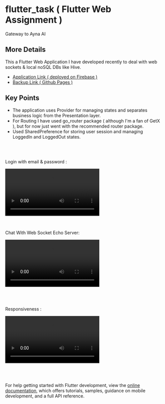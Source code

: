 # flutter_task ( Flutter Web Assignment )

Gateway to Ayna AI

## More Details

This a Flutter Web Application I have developed recently to deal with web sockets & local noSQL DBs like Hive.


- [ Application Link ( deployed on Firebase )](https://ayna-assignment-auro.web.app/)
- [ Backup Link ( Github Pages )](https://auro-dev.github.io/)


## Key Points
- The application uses Provider for managing states and separates business logic from the Presentation layer.
- For Routing I have used go_router package ( although I'm a fan of GetX ), but for now just went with the recommended router package.
- Used SharedPreference for storing user session and managing LoggedIn and LoggedOut states.




</br>
</br>

Login with email & password :

<video src="https://github.com/anon-000/ayna-task/assets/52295426/f146389b-2aad-4396-bebc-53593a112a1a"></video>

</br>

Chat With Web Socket Echo Server:

<video src="https://github.com/anon-000/ayna-task/assets/52295426/ea15106f-0ad7-4ba6-bc39-bdb5353fbbec"></video>

</br>
</br>

Responsiveness :

<video src="https://github.com/anon-000/ayna-task/assets/52295426/c7bc41b9-a420-436c-affb-9b5500290ffe"></video>

</br>
</br>






For help getting started with Flutter development, view the
[online documentation](https://docs.flutter.dev/), which offers tutorials,
samples, guidance on mobile development, and a full API reference.
